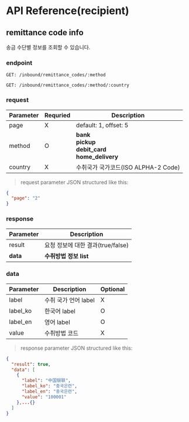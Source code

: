 # API Reference(recipient)

## remittance code info

송금 수단별 정보를 조회할 수 있습니다.

### endpoint
<code>GET: /inbound/remittance_codes/:method</code>

<code>GET: /inbound/remittance_codes/:method/:country</code>

### request
Parameter | Requried | Description
--------- | ------- | -----------
page |X| default: 1, offset: 5
method |O| **bank** <br> **pickup** <br> **debit_card** <br> **home_delivery** <br>
country |X| 수취국가 국가코드(ISO ALPHA-2 Code)

> request parameter JSON structured like this:

```json
{
  "page": "2"
}
```


### response
Parameter | Description
--------- | -----------
result | 요청 정보에 대한 결과(true/false)
**data** | **수취방법 정보 list**

### data
Parameter | Description | Optional
--------- | ----------- | --------
label | 수취 국가 언어 label |X|
label_ko | 한국어 label |O|
label_en | 영어 label |O|
value | 수취방법 코드 |X|



> response parameter JSON structured like this:

```json
{
  "result": true,
  "data": [
    {
      "label": "中国银联",
      "label_ko": "중국은련",
      "label_en": "중국은련",
      "value": "100001"
    },...{}
  ]
}
```